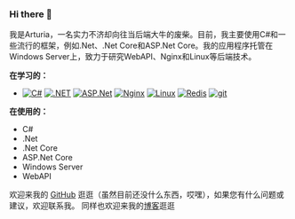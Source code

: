 ### Hi there 👋

<!--
**Altholia/Altholia** is a ✨ _special_ ✨ repository because its `README.md` (this file) appears on your GitHub profile.

Here are some ideas to get you started:

- 🔭 I’m currently working on ...
- 🌱 I’m currently learning ...
- 👯 I’m looking to collaborate on ...
- 🤔 I’m looking for help with ...
- 💬 Ask me about ...
- 📫 How to reach me: ...
- 😄 Pronouns: ...
- ⚡ Fun fact: ...
-->

我是Arturia，一名实力不济却向往当后端大牛的废柴。目前，我主要使用C#和一些流行的框架，例如.Net、.Net Core和ASP.Net Core。我的应用程序托管在Windows Server上，致力于研究WebAPI、Nginx和Linux等后端技术。

**在学习的：**

- [![C#](https://img.shields.io/badge/-C%23-239120?logo=c-sharp&style=flat)](https://learn.microsoft.com/en-us/dotnet/csharp/) [![.NET](https://img.shields.io/badge/.NET-5C2D91?style=flat&logo=.Net)](https://learn.microsoft.com/zh-cn/dotnet/) [![ASP.Net](https://img.shields.io/badge/.ASP.Net-5C2D91?style=flat&logo=ASP.Net)](https://learn.microsoft.com/zh-cn/aspnet/core/?view=aspnetcore-7.0) [![Nginx](https://img.shields.io/badge/Nginx-green?style=flat&logo=Nginx)](https://www.nginx.com/) [![Linux](https://img.shields.io/badge/Linux-black?style=flat&logo=Linux)](https://www.linux.org/) [![Redis](https://img.shields.io/badge/Redis-red?style=flat&logo=Redis)](https://redis.com/blog/database-trigger-features/?utm_source=google&utm_medium=cpc&utm_term=redis%20as%20database&utm_campaign=redis360-tofu-audiences-us-19088096546&utm_content=database-trigger-features&gclid=CjwKCAjwjMiiBhA4EiwAZe6jQ80Rlt6frVCW4kYlMhLvzodagRtfMj5kQCfXkRABdJ1eDDL2ZyXyORoCfskQAvD_BwE) [![git](https://img.shields.io/badge/git-red?style=flat&logo=git)](https://git-scm.com/)

**在使用的：**

- C#
- .Net
- .Net Core
- ASP.Net Core
- Windows Server
- WebAPI

欢迎来我的 [GitHub](https://github.com/Altholia) 逛逛（虽然目前还没什么东西，哎嘿），如果您有什么问题或建议，欢迎联系我。
同样也欢迎来我的[博客](https://arturia.cn)逛逛


